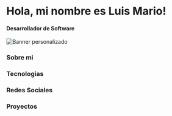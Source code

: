 <h1> Hola, mi nombre es Luis Mario! </h1>
<h4> Desarrollador de Software </h4>
<img src="" alt= "Banner personalizado">
<h3> Sobre mi </h3>
<p></p>
<h3> Tecnologias </h3>
<p></p>
<h3>Redes Sociales</h3>
<p></p>
<h3>Proyectos</h3>
<p></p>






